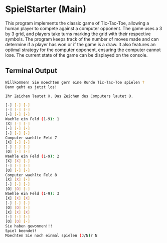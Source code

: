 # SpielStarter (Main)

This program implements the classic game of Tic-Tac-Toe, allowing a human player to compete against a computer opponent. The game uses a 3 by 3 grid, and players take turns marking the grid with their respective symbols. The program keeps track of the number of moves made and can determine if a player has won or if the game is a draw. It also features an optimal strategy for the computer opponent, ensuring the computer cannot lose. The current state of the game can be displayed on the console.

## Terminal Output

```bash
Willkommen! Sie moechten gern eine Runde Tic-Tac-Toe spielen ?
Dann geht es jetzt los!

Ihr Zeichen lautet X. Das Zeichen des Computers lautet O.

[-] [-] [-]
[-] [-] [-]
[-] [-] [-]
Waehle ein Feld (1-9): 1
[X] [-] [-]
[-] [-] [-]
[-] [-] [-]
Computer waehlte Feld 7
[X] [-] [-]
[-] [-] [-]
[O] [-] [-]
Waehle ein Feld (1-9): 2
[X] [X] [-]
[-] [-] [-]
[O] [-] [-]
Computer waehlte Feld 8
[X] [X] [-]
[-] [-] [-]
[O] [O] [-]
Waehle ein Feld (1-9): 3
[X] [X] [X]
[-] [-] [-]
[O] [O] [-]
[X] [X] [X]
[-] [-] [-]
[O] [O] [-]
Sie haben gewonnen!!!
Spiel beendet!
Moechten Sie noch einmal spielen (J/N)? N
```

